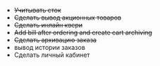 - ~~Учитывать сток~~
- ~~Сделать вывод акционных товаров~~
- ~~Сделать инлайн квери~~
- ~~Add bill after ordering and create cart archiving~~
- ~~Сделать архивацию заказа~~ 
- вывод истории заказов 
- Сделать личный кабинет
  